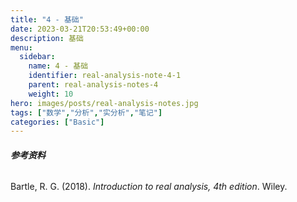```yaml
---
title: "4 - 基础"
date: 2023-03-21T20:53:49+00:00
description: 基础
menu:
  sidebar:
    name: 4 - 基础
    identifier: real-analysis-note-4-1
    parent: real-analysis-notes-4
    weight: 10
hero: images/posts/real-analysis-notes.jpg
tags: ["数学","分析","实分析","笔记"]
categories: ["Basic"]
---
```




###### **参考资料**

Bartle, R. G. (2018). *Introduction to real analysis, 4th edition*. Wiley. 
